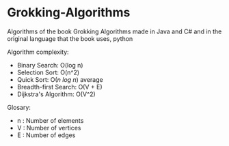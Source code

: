 # Grokking-Algorithms
Algorithms of the book Grokking Algorithms made in Java and C# and in the original language that the book uses, python


Algorithm complexity:

- Binary Search: O(log n)
- Selection Sort: O(n^2)
- Quick Sort: O(*n log n*) average
- Breadth-first Search: O(V + E)
- Dijkstra's Algorithm: O(V^2)

Glosary:

+ n : Number of elements
+ V : Number of vertices
+ E : Number of edges

